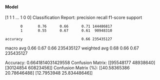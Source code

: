 #### Model
[1 1 1 ... 1 0 0]
Classification Report:
              precision    recall  f1-score   support

           0       0.76      0.66      0.71 144486817
           1       0.55      0.67      0.61  90948310

    accuracy                           0.66 235435127
   macro avg       0.66      0.67      0.66 235435127
weighted avg       0.68      0.66      0.67 235435127

Accuracy: 0.6641814031429558
Confusion Matrix:
[[95548177 48938640]
 [30124854 60823456]]
Confusion Matrix (%):
[[40.58365386 20.78646488]
 [12.7953948  25.83448646]]
